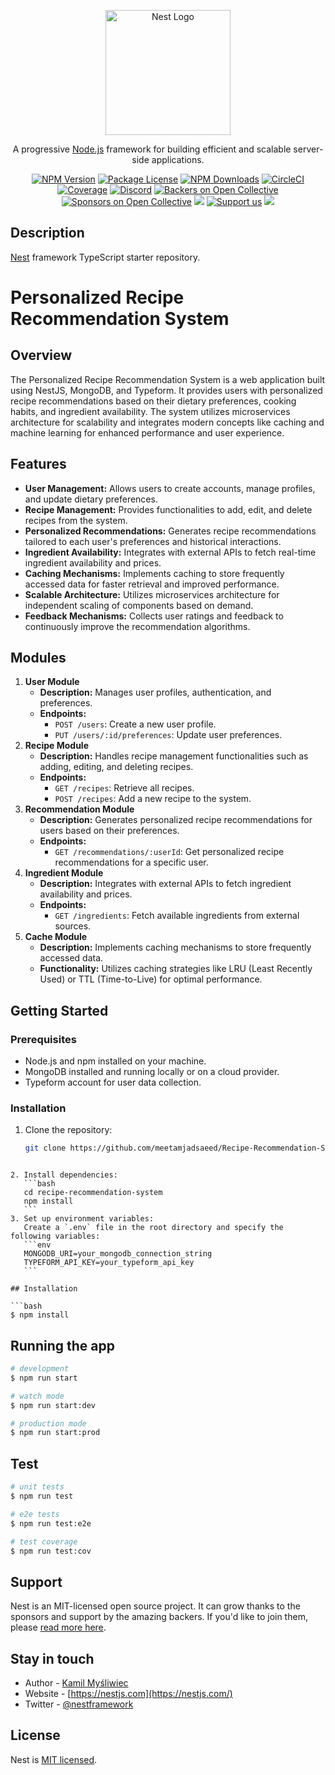 <p align="center">
  <a href="http://nestjs.com/" target="blank"><img src="https://nestjs.com/img/logo-small.svg" width="200" alt="Nest Logo" /></a>
</p>

[circleci-image]: https://img.shields.io/circleci/build/github/nestjs/nest/master?token=abc123def456
[circleci-url]: https://circleci.com/gh/nestjs/nest

  <p align="center">A progressive <a href="http://nodejs.org" target="_blank">Node.js</a> framework for building efficient and scalable server-side applications.</p>
    <p align="center">
<a href="https://www.npmjs.com/~nestjscore" target="_blank"><img src="https://img.shields.io/npm/v/@nestjs/core.svg" alt="NPM Version" /></a>
<a href="https://www.npmjs.com/~nestjscore" target="_blank"><img src="https://img.shields.io/npm/l/@nestjs/core.svg" alt="Package License" /></a>
<a href="https://www.npmjs.com/~nestjscore" target="_blank"><img src="https://img.shields.io/npm/dm/@nestjs/common.svg" alt="NPM Downloads" /></a>
<a href="https://circleci.com/gh/nestjs/nest" target="_blank"><img src="https://img.shields.io/circleci/build/github/nestjs/nest/master" alt="CircleCI" /></a>
<a href="https://coveralls.io/github/nestjs/nest?branch=master" target="_blank"><img src="https://coveralls.io/repos/github/nestjs/nest/badge.svg?branch=master#9" alt="Coverage" /></a>
<a href="https://discord.gg/G7Qnnhy" target="_blank"><img src="https://img.shields.io/badge/discord-online-brightgreen.svg" alt="Discord"/></a>
<a href="https://opencollective.com/nest#backer" target="_blank"><img src="https://opencollective.com/nest/backers/badge.svg" alt="Backers on Open Collective" /></a>
<a href="https://opencollective.com/nest#sponsor" target="_blank"><img src="https://opencollective.com/nest/sponsors/badge.svg" alt="Sponsors on Open Collective" /></a>
  <a href="https://paypal.me/kamilmysliwiec" target="_blank"><img src="https://img.shields.io/badge/Donate-PayPal-ff3f59.svg"/></a>
    <a href="https://opencollective.com/nest#sponsor"  target="_blank"><img src="https://img.shields.io/badge/Support%20us-Open%20Collective-41B883.svg" alt="Support us"></a>
  <a href="https://twitter.com/nestframework" target="_blank"><img src="https://img.shields.io/twitter/follow/nestframework.svg?style=social&label=Follow"></a>
</p>
  <!--[![Backers on Open Collective](https://opencollective.com/nest/backers/badge.svg)](https://opencollective.com/nest#backer)
  [![Sponsors on Open Collective](https://opencollective.com/nest/sponsors/badge.svg)](https://opencollective.com/nest#sponsor)-->

## Description

[Nest](https://github.com/nestjs/nest) framework TypeScript starter repository.

# Personalized Recipe Recommendation System

## Overview

The Personalized Recipe Recommendation System is a web application built using NestJS, MongoDB, and Typeform. It provides users with personalized recipe recommendations based on their dietary preferences, cooking habits, and ingredient availability. The system utilizes microservices architecture for scalability and integrates modern concepts like caching and machine learning for enhanced performance and user experience.

## Features

- **User Management:** Allows users to create accounts, manage profiles, and update dietary preferences.
- **Recipe Management:** Provides functionalities to add, edit, and delete recipes from the system.
- **Personalized Recommendations:** Generates recipe recommendations tailored to each user's preferences and historical interactions.
- **Ingredient Availability:** Integrates with external APIs to fetch real-time ingredient availability and prices.
- **Caching Mechanisms:** Implements caching to store frequently accessed data for faster retrieval and improved performance.
- **Scalable Architecture:** Utilizes microservices architecture for independent scaling of components based on demand.
- **Feedback Mechanisms:** Collects user ratings and feedback to continuously improve the recommendation algorithms.

## Modules

1. **User Module**
   - **Description:** Manages user profiles, authentication, and preferences.
   - **Endpoints:**
     - `POST /users`: Create a new user profile.
     - `PUT /users/:id/preferences`: Update user preferences.
2. **Recipe Module**
   - **Description:** Handles recipe management functionalities such as adding, editing, and deleting recipes.
   - **Endpoints:**
     - `GET /recipes`: Retrieve all recipes.
     - `POST /recipes`: Add a new recipe to the system.
3. **Recommendation Module**
   - **Description:** Generates personalized recipe recommendations for users based on their preferences.
   - **Endpoints:**
     - `GET /recommendations/:userId`: Get personalized recipe recommendations for a specific user.
4. **Ingredient Module**
   - **Description:** Integrates with external APIs to fetch ingredient availability and prices.
   - **Endpoints:**
     - `GET /ingredients`: Fetch available ingredients from external sources.
5. **Cache Module**
   - **Description:** Implements caching mechanisms to store frequently accessed data.
   - **Functionality:** Utilizes caching strategies like LRU (Least Recently Used) or TTL (Time-to-Live) for optimal performance.

## Getting Started

### Prerequisites

- Node.js and npm installed on your machine.
- MongoDB installed and running locally or on a cloud provider.
- Typeform account for user data collection.

### Installation

1. Clone the repository:
   ```bash
   git clone https://github.com/meetamjadsaeed/Recipe-Recommendation-System.git
   ```

````

2. Install dependencies:
   ```bash
   cd recipe-recommendation-system
   npm install
   ```
3. Set up environment variables:
   Create a `.env` file in the root directory and specify the following variables:
   ```env
   MONGODB_URI=your_mongodb_connection_string
   TYPEFORM_API_KEY=your_typeform_api_key
   ```

## Installation

```bash
$ npm install
````

## Running the app

```bash
# development
$ npm run start

# watch mode
$ npm run start:dev

# production mode
$ npm run start:prod
```

## Test

```bash
# unit tests
$ npm run test

# e2e tests
$ npm run test:e2e

# test coverage
$ npm run test:cov
```

## Support

Nest is an MIT-licensed open source project. It can grow thanks to the sponsors and support by the amazing backers. If you'd like to join them, please [read more here](https://docs.nestjs.com/support).

## Stay in touch

- Author - [Kamil Myśliwiec](https://kamilmysliwiec.com)
- Website - [https://nestjs.com](https://nestjs.com/)
- Twitter - [@nestframework](https://twitter.com/nestframework)

## License

Nest is [MIT licensed](LICENSE).
